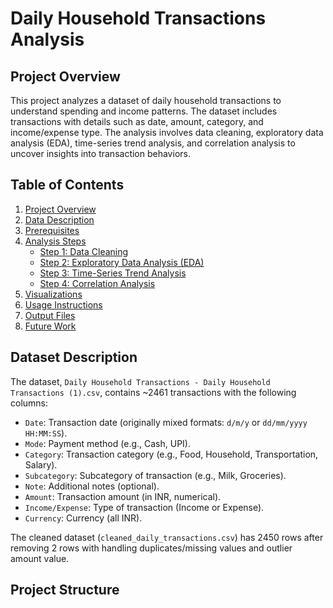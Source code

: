 # Daily Household Transactions Analysis

## Project Overview
This project analyzes a dataset of daily household transactions to understand spending and income patterns. The dataset includes transactions with details such as date, amount, category, and income/expense type. The analysis involves data cleaning, exploratory data analysis (EDA), time-series trend analysis, and correlation analysis to uncover insights into transaction behaviors.

## Table of Contents
1. [Project Overview](#dataset-description)
2. [Data Description](#project-structure)
3. [Prerequisites](#prerequisites)
4. [Analysis Steps](#analysis-steps)
   - [Step 1: Data Cleaning](#step-1-data-cleaning)
   - [Step 2: Exploratory Data Analysis (EDA)](#step-2-exploratory-data-analysis-eda)
   - [Step 3: Time-Series Trend Analysis](#step-3-time-series-trend-analysis)
   - [Step 4: Correlation Analysis](#step-4-correlation-analysis)
5. [Visualizations](#visualizations)
6. [Usage Instructions](#usage-instructions)
7. [Output Files](#output-files)
8. [Future Work](#future-work)

## Dataset Description
The dataset, `Daily Household Transactions - Daily Household Transactions (1).csv`, contains ~2461 transactions with the following columns:
- `Date`: Transaction date (originally mixed formats: `d/m/y` or `dd/mm/yyyy HH:MM:SS`).
- `Mode`: Payment method (e.g., Cash, UPI).
- `Category`: Transaction category (e.g., Food, Household, Transportation, Salary).
- `Subcategory`: Subcategory of transaction (e.g., Milk, Groceries).
- `Note`: Additional notes (optional).
- `Amount`: Transaction amount (in INR, numerical).
- `Income/Expense`: Type of transaction (Income or Expense).
- `Currency`: Currency (all INR).

The cleaned dataset (`cleaned_daily_transactions.csv`) has 2450 rows after removing 2 rows with handling duplicates/missing values and outlier amount value.

## Project Structure
